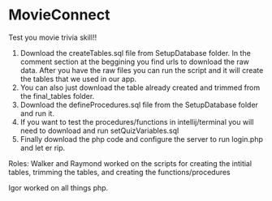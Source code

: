 # MovieConnect
Test you movie trivia skill!!
1) Download the createTables.sql file from SetupDatabase folder.  In the comment section at the beggining you find urls to 
   download the raw data.  After you have the raw files you can run the script and it will create the tables that we used in      our app.
2) You can also just download the table already created and trimmed from the final_tables folder.
3) Download the defineProcedures.sql file from the SetupDatabase folder and run it.
4) If you want to test the procedures/functions in intellij/terminal you will need to download and run setQuizVariables.sql
5) Finally download the php code and configure the server to run login.php and let er rip.

Roles:
Walker and Raymond worked on the scripts for creating the intitial tables, trimming the tables, and creating the functions/procedures

Igor worked on all things php.
